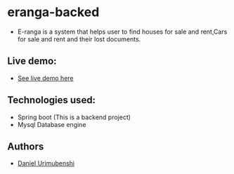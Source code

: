 # eranga-backed

- E-ranga is a system that helps user to find houses for sale and rent,Cars for sale and rent and their lost documents. 

## Live demo:

- [See live demo here](https://github.com/benshidanny11/eranga-backed)

## Technologies used:

- Spring boot (This is a backend project)
- Mysql Database engine

## Authors

- [Daniel Urimubenshi](https://github.com/benshidanny11)
